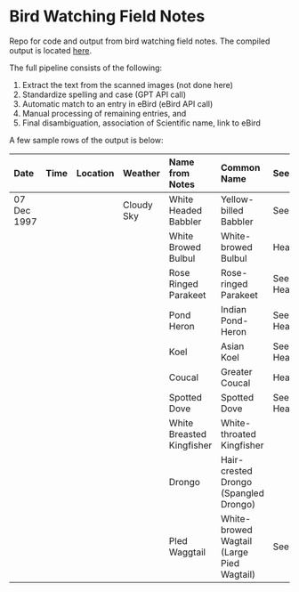 # Bird Watching Field Notes

Repo for code and output from bird watching field notes. The compiled output is located [here](output/field_notes.md).

The full pipeline consists of the following:
1. Extract the text from the scanned images (not done here)
2. Standardize spelling and case (GPT API call)
3. Automatic match to an entry in eBird (eBird API call)
4. Manual processing of remaining entries, and
5. Final disambiguation, association of Scientific name, link to eBird

A few sample rows of the output is below:


  | Date        | Time               | Location                             | Weather                    | Name from Notes              | Common Name                                             | Seen/Heard     | Count        | Male/Female   | Comments                                           | Scientific Name                 | eBird URL                                                                                                       |
|:------------|:-------------------|:-------------------------------------|:---------------------------|:-----------------------------|:--------------------------------------------------------|:---------------|:-------------|:--------------|:---------------------------------------------------|:--------------------------------|:----------------------------------------------------------------------------------------------------------------|
 | 07 Dec 1997 |                    |                                      | Cloudy Sky                 | White Headed Babbler         | Yellow-billed Babbler                                   | Seen           |              |               |                                                    | Argya affinis                   | [Yellow-billed Babbler](https://ebird.org/species/yebbab1?siteLanguage=en_IN)                                   |
|                 |                    |                                      |                            | White Browed Bulbul          | White-browed Bulbul                                     | Heard          |              |               |                                                    | Pycnonotus luteolus             | [White-browed Bulbul](https://ebird.org/species/whbbul2?siteLanguage=en_IN)                                     |
|                 |                    |                                      |                            | Rose Ringed Parakeet         | Rose-ringed Parakeet                                    | Seen And Heard |              |               |                                                    | Psittacula krameri              | [Rose-ringed Parakeet](https://ebird.org/species/rorpar?siteLanguage=en_IN)                                     |
|                |                    |                                      |                            | Pond Heron                   | Indian Pond-Heron                                       | Seen And Heard |              |               |                                                    | Ardeola grayii                  | [Indian Pond-Heron](https://ebird.org/species/inpher1?siteLanguage=en_IN)                                       |
|                 |                    |                                      |                            | Koel                         | Asian Koel                                              | Seen And Heard |              |               |                                                    | Eudynamys scolopaceus           | [Asian Koel](https://ebird.org/species/asikoe2?siteLanguage=en_IN)                                              |
|                 |                    |                                      |                            | Coucal                       | Greater Coucal                                          | Heard          |              |               |                                                    | Centropus sinensis              | [Greater Coucal](https://ebird.org/species/grecou1?siteLanguage=en_IN)                                          |
|                |                    |                                      |                            | Spotted Dove                 | Spotted Dove                                            | Seen And Heard |              |               |                                                    | Spilopelia chinensis            | [Spotted Dove](https://ebird.org/species/spodov?siteLanguage=en_IN)                                             |
|                 |                    |                                      |                            | White Breasted Kingfisher    | White-throated Kingfisher                               |                |              |               |                                                    | Halcyon smyrnensis              | [White-throated Kingfisher](https://ebird.org/species/whtkin2?siteLanguage=en_IN)                               |
|                 |                    |                                      |                            | Drongo                       | Hair-crested Drongo (Spangled Drongo)                   |                |              |               |                                                    | Dicrurus hottentottus           | [Hair-crested Drongo (Spangled Drongo)](https://ebird.org/species/hacdro1?siteLanguage=en_IN)                   |
|                 |                    |                                      |                            | Pled Waggtail                | White-browed Wagtail (Large Pied Wagtail)               | Seen           |              |               |                                                    | Motacilla maderaspatensis       | [White-browed Wagtail (Large Pied Wagtail)](https://ebird.org/species/whbwag1?siteLanguage=en_IN)               |